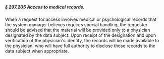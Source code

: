 ##### § 297.205 Access to medical records. #####

When a request for access involves medical or psychological records that the system manager believes requires special handling, the requester should be advised that the material will be provided only to a physician designated by the data subject. Upon receipt of the designation and upon verification of the physician's identity, the records will be made available to the physician, who will have full authority to disclose those records to the data subject when appropriate.